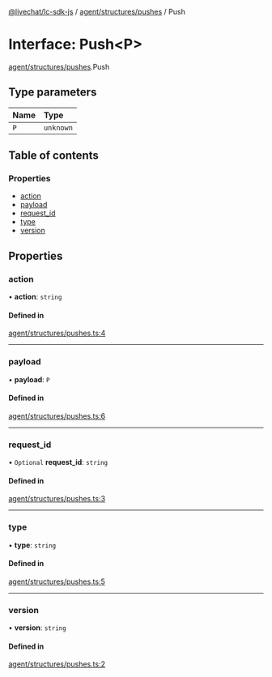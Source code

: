 [@livechat/lc-sdk-js](../README.md) / [agent/structures/pushes](../modules/agent_structures_pushes.md) / Push

# Interface: Push<P\>

[agent/structures/pushes](../modules/agent_structures_pushes.md).Push

## Type parameters

| Name | Type |
| :------ | :------ |
| `P` | `unknown` |

## Table of contents

### Properties

- [action](agent_structures_pushes.Push.md#action)
- [payload](agent_structures_pushes.Push.md#payload)
- [request\_id](agent_structures_pushes.Push.md#request_id)
- [type](agent_structures_pushes.Push.md#type)
- [version](agent_structures_pushes.Push.md#version)

## Properties

### action

• **action**: `string`

#### Defined in

[agent/structures/pushes.ts:4](https://github.com/livechat/lc-sdk-js/blob/10347df/src/agent/structures/pushes.ts#L4)

___

### payload

• **payload**: `P`

#### Defined in

[agent/structures/pushes.ts:6](https://github.com/livechat/lc-sdk-js/blob/10347df/src/agent/structures/pushes.ts#L6)

___

### request\_id

• `Optional` **request\_id**: `string`

#### Defined in

[agent/structures/pushes.ts:3](https://github.com/livechat/lc-sdk-js/blob/10347df/src/agent/structures/pushes.ts#L3)

___

### type

• **type**: `string`

#### Defined in

[agent/structures/pushes.ts:5](https://github.com/livechat/lc-sdk-js/blob/10347df/src/agent/structures/pushes.ts#L5)

___

### version

• **version**: `string`

#### Defined in

[agent/structures/pushes.ts:2](https://github.com/livechat/lc-sdk-js/blob/10347df/src/agent/structures/pushes.ts#L2)
